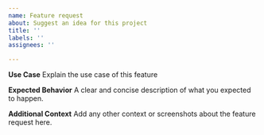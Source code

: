 ```yaml
---
name: Feature request
about: Suggest an idea for this project
title: ''
labels: ''
assignees: ''

---
```


**Use Case**
Explain the use case of this feature

**Expected Behavior**
A clear and concise description of what you expected to happen.

**Additional Context**
Add any other context or screenshots about the feature request here.
